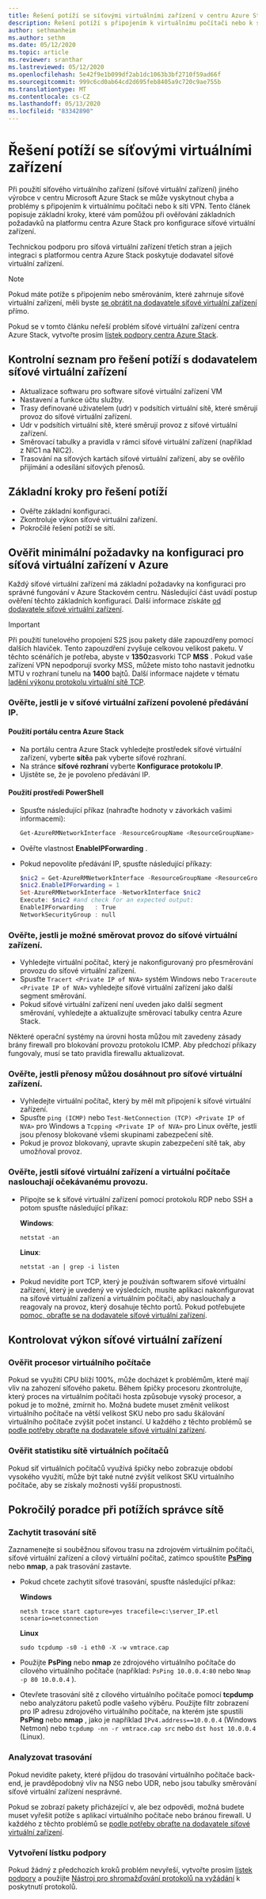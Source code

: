 ```yaml
---
title: Řešení potíží se síťovými virtuálními zařízení v centru Azure Stack
description: Řešení potíží s připojením k virtuálnímu počítači nebo k síti VPN při použití síťového virtuálního zařízení (síťové virtuální zařízení) třetí strany v centru Microsoft Azure Stack.
author: sethmanheim
ms.author: sethm
ms.date: 05/12/2020
ms.topic: article
ms.reviewer: sranthar
ms.lastreviewed: 05/12/2020
ms.openlocfilehash: 5e42f9e1b099df2ab1dc1063b3bf2710f59ad66f
ms.sourcegitcommit: 999c6cd0ab64cd2d695feb8405a9c720c9ae755b
ms.translationtype: MT
ms.contentlocale: cs-CZ
ms.lasthandoff: 05/13/2020
ms.locfileid: "83342890"
---
```

# <a name="troubleshoot-network-virtual-appliance-issues"></a>Řešení potíží se síťovými virtuálními zařízení

Při použití síťového virtuálního zařízení (síťové virtuální zařízení) jiného výrobce v centru Microsoft Azure Stack se může vyskytnout chyba a problémy s připojením k virtuálnímu počítači nebo k síti VPN. Tento článek popisuje základní kroky, které vám pomůžou při ověřování základních požadavků na platformu centra Azure Stack pro konfigurace síťové virtuální zařízení.

Technickou podporu pro síťová virtuální zařízení třetích stran a jejich integraci s platformou centra Azure Stack poskytuje dodavatel síťové virtuální zařízení.

> [!NOTE]
> Pokud máte potíže s připojením nebo směrováním, které zahrnuje síťové virtuální zařízení, měli byste [se obrátit na dodavatele síťové virtuální zařízení](https://support.microsoft.com/help/2984655/support-for-azure-market-place-for-virtual-machines) přímo.

Pokud se v tomto článku neřeší problém síťové virtuální zařízení centra Azure Stack, vytvořte prosím [lístek podpory centra Azure Stack](../operator/azure-stack-manage-basics.md#where-to-get-support).

## <a name="checklist-for-troubleshooting-with-nva-vendor"></a>Kontrolní seznam pro řešení potíží s dodavatelem síťové virtuální zařízení

- Aktualizace softwaru pro software síťové virtuální zařízení VM
- Nastavení a funkce účtu služby.
- Trasy definované uživatelem (udr) v podsítích virtuální sítě, které směrují provoz do síťové virtuální zařízení.
- Udr v podsítích virtuální sítě, které směrují provoz z síťové virtuální zařízení.
- Směrovací tabulky a pravidla v rámci síťové virtuální zařízení (například z NIC1 na NIC2).
- Trasování na síťových kartách síťové virtuální zařízení, aby se ověřilo přijímání a odesílání síťových přenosů.

## <a name="basic-troubleshooting-steps"></a>Základní kroky pro řešení potíží

- Ověřte základní konfiguraci.
- Zkontroluje výkon síťové virtuální zařízení.
- Pokročilé řešení potíží se sítí.

## <a name="check-the-minimum-configuration-requirements-for-nvas-on-azure"></a>Ověřit minimální požadavky na konfiguraci pro síťová virtuální zařízení v Azure

Každý síťové virtuální zařízení má základní požadavky na konfiguraci pro správné fungování v Azure Stackovém centru. Následující část uvádí postup ověření těchto základních konfigurací. Další informace získáte [od dodavatele síťové virtuální zařízení](https://support.microsoft.com/help/2984655/support-for-azure-market-place-for-virtual-machines).

> [!IMPORTANT]
> Při použití tunelového propojení S2S jsou pakety dále zapouzdřeny pomocí dalších hlaviček. Tento zapouzdření zvyšuje celkovou velikost paketu. V těchto scénářích je potřeba, abyste v **1350**zasvorki TCP **MSS** . Pokud vaše zařízení VPN nepodporují svorky MSS, můžete místo toho nastavit jednotku MTU v rozhraní tunelu na **1400** bajtů. Další informace najdete v tématu [ladění výkonu protokolu virtuální sítě TCP](/azure/virtual-network/virtual-network-tcpip-performance-tuning).

### <a name="check-whether-ip-forwarding-is-enabled-on-nva"></a>Ověřte, jestli je v síťové virtuální zařízení povolené předávání IP.

#### <a name="use-the-azure-stack-hub-portal"></a>Použití portálu centra Azure Stack

- Na portálu centra Azure Stack vyhledejte prostředek síťové virtuální zařízení, vyberte **sítě**a pak vyberte síťové rozhraní.
- Na stránce **síťové rozhraní** vyberte **Konfigurace protokolu IP**.
- Ujistěte se, že je povoleno předávání IP.

#### <a name="use-powershell"></a>Použití prostředí PowerShell

- Spusťte následující příkaz (nahraďte hodnoty v závorkách vašimi informacemi):

   ```powershell
   Get-AzureRMNetworkInterface -ResourceGroupName <ResourceGroupName> -Name <NIC name>
   ```

- Ověřte vlastnost **EnableIPForwarding** .
- Pokud nepovolíte předávání IP, spusťte následující příkazy:

   ```powershell
   $nic2 = Get-AzureRMNetworkInterface -ResourceGroupName <ResourceGroupName> -Name <NIC name>
   $nic2.EnableIPForwarding = 1
   Set-AzureRMNetworkInterface -NetworkInterface $nic2
   Execute: $nic2 #and check for an expected output:
   EnableIPForwarding   : True
   NetworkSecurityGroup : null
   ```

### <a name="check-whether-the-traffic-can-be-routed-to-the-nva"></a>Ověřte, jestli je možné směrovat provoz do síťové virtuální zařízení.

- Vyhledejte virtuální počítač, který je nakonfigurovaný pro přesměrování provozu do síťové virtuální zařízení.
- Spusťte `Tracert <Private IP of NVA>` systém Windows nebo `Traceroute <Private IP of NVA>` vyhledejte síťové virtuální zařízení jako další segment směrování.
- Pokud síťové virtuální zařízení není uveden jako další segment směrování, vyhledejte a aktualizujte směrovací tabulky centra Azure Stack.

Některé operační systémy na úrovni hosta můžou mít zavedeny zásady brány firewall pro blokování provozu protokolu ICMP. Aby předchozí příkazy fungovaly, musí se tato pravidla firewallu aktualizovat.

### <a name="check-whether-the-traffic-can-reach-the-nva"></a>Ověřte, jestli přenosy můžou dosáhnout pro síťové virtuální zařízení.

- Vyhledejte virtuální počítač, který by měl mít připojení k síťové virtuální zařízení.
- Spusťte `ping (ICMP)` nebo `Test-NetConnection (TCP) <Private IP of NVA>` pro Windows a `Tcpping <Private IP of NVA>` pro Linux ověřte, jestli jsou přenosy blokované všemi skupinami zabezpečení sítě.
- Pokud je provoz blokovaný, upravte skupin zabezpečení sítě tak, aby umožňoval provoz.

### <a name="check-whether-nva-and-vms-are-listening-for-expected-traffic"></a>Ověřte, jestli síťové virtuální zařízení a virtuální počítače naslouchají očekávanému provozu.

- Připojte se k síťové virtuální zařízení pomocí protokolu RDP nebo SSH a potom spusťte následující příkaz:

   **Windows**:
   ```shell
   netstat -an
   ```

   **Linux**:
   ```shell
   netstat -an | grep -i listen
   ```

- Pokud nevidíte port TCP, který je používán softwarem síťové virtuální zařízení, který je uvedený ve výsledcích, musíte aplikaci nakonfigurovat na síťové virtuální zařízení a virtuálním počítači, aby naslouchaly a reagovaly na provoz, který dosahuje těchto portů. Pokud potřebujete [pomoc, obraťte se na dodavatele síťové virtuální zařízení](https://support.microsoft.com/help/2984655/support-for-azure-market-place-for-virtual-machines).

## <a name="check-nva-performance"></a>Kontrolovat výkon síťové virtuální zařízení

### <a name="validate-vm-cpu"></a>Ověřit procesor virtuálního počítače

Pokud se využití CPU blíží 100%, může docházet k problémům, které mají vliv na zahození síťového paketu. Během špičky procesoru zkontrolujte, který proces na virtuálním počítači hosta způsobuje vysoký procesor, a pokud je to možné, zmírnit ho. Možná budete muset změnit velikost virtuálního počítače na větší velikost SKU nebo pro sadu škálování virtuálního počítače zvýšit počet instancí. U každého z těchto problémů se [podle potřeby obraťte na dodavatele síťové virtuální zařízení](https://support.microsoft.com/help/2984655/support-for-azure-market-place-for-virtual-machines).

### <a name="validate-vm-network-statistics"></a>Ověřit statistiku sítě virtuálních počítačů

Pokud síť virtuálních počítačů využívá špičky nebo zobrazuje období vysokého využití, může být také nutné zvýšit velikost SKU virtuálního počítače, aby se získaly možnosti vyšší propustnosti.

## <a name="advanced-network-administrator-troubleshooting"></a>Pokročilý poradce při potížích správce sítě

### <a name="capture-network-trace"></a>Zachytit trasování sítě

Zaznamenejte si souběžnou síťovou trasu na zdrojovém virtuálním počítači, síťové virtuální zařízení a cílový virtuální počítač, zatímco spouštíte [**PsPing**](/sysinternals/downloads/psping) nebo **nmap**, a pak trasování zastavte.

- Pokud chcete zachytit síťové trasování, spusťte následující příkaz:

   **Windows**

   ```shell
   netsh trace start capture=yes tracefile=c:\server_IP.etl scenario=netconnection
   ```

   **Linux**

   ```shell
   sudo tcpdump -s0 -i eth0 -X -w vmtrace.cap
   ```

- Použijte **PsPing** nebo **nmap** ze zdrojového virtuálního počítače do cílového virtuálního počítače (například: `PsPing 10.0.0.4:80` nebo `Nmap -p 80 10.0.0.4` ).

- Otevřete trasování sítě z cílového virtuálního počítače pomocí **tcpdump** nebo analyzátoru paketů podle vašeho výběru. Použijte filtr zobrazení pro IP adresu zdrojového virtuálního počítače, na kterém jste spustili **PsPing** nebo **nmap** , jako je například `IPv4.address==10.0.0.4` (Windows Netmon) nebo `tcpdump -nn -r vmtrace.cap src` nebo `dst host 10.0.0.4` (Linux).

### <a name="analyze-traces"></a>Analyzovat trasování

Pokud nevidíte pakety, které přijdou do trasování virtuálního počítače back-end, je pravděpodobný vliv na NSG nebo UDR, nebo jsou tabulky směrování síťové virtuální zařízení nesprávné.

Pokud se zobrazí pakety přicházející v, ale bez odpovědi, možná budete muset vyřešit potíže s aplikací virtuálního počítače nebo bránou firewall. U každého z těchto problémů se [podle potřeby obraťte na dodavatele síťové virtuální zařízení](https://support.microsoft.com/help/2984655/support-for-azure-market-place-for-virtual-machines).

### <a name="create-a-support-ticket"></a>Vytvoření lístku podpory

Pokud žádný z předchozích kroků problém nevyřeší, vytvořte prosím [lístek podpory](../operator/azure-stack-manage-basics.md#where-to-get-support) a použijte [Nástroj pro shromažďování protokolů na vyžádání](../operator/azure-stack-configure-on-demand-diagnostic-log-collection.md) k poskytnutí protokolů.
